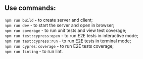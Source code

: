 ## Use commands:
`npm run build` - to create server and client;  
`npm run dev` - to start the server and open in browser;  
`npm run coverage` - to run unit tests and view test coverage;  
`npm run test:cypress:open` - to run E2E tests in interactive mode;  
`npm run test:cypress:run` - to run E2E tests in terminal mode;  
`npm run cypres:coverage` - to run E2E tests coverage;  
`npm run linting` - to run lint.
